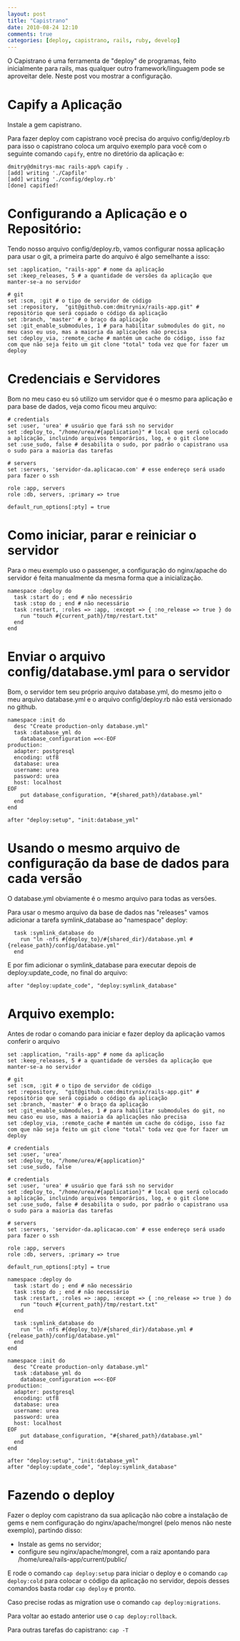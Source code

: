 ```yaml
---
layout: post
title: "Capistrano"
date: 2010-08-24 12:10
comments: true
categories: [deploy, capistrano, rails, ruby, develop]
---
```


O Capistrano é uma ferramenta de "deploy" de programas, feito inicialmente para rails, mas qualquer outro framework/linguagem pode se aproveitar dele. Neste post vou mostrar a configuração.

# Capify a Aplicação

Instale a gem capistrano.

Para fazer deploy com capistrano você precisa do arquivo config/deploy.rb para isso o capistrano coloca um arquivo exemplo para você com o seguinte comando ``capify``, entre no diretório da aplicação e:

    dmitry@dmitrys-mac rails-app% capify .
    [add] writing './Capfile'
    [add] writing './config/deploy.rb'
    [done] capified!

# Configurando a Aplicação e o Repositório:

Tendo nosso arquivo config/deploy.rb, vamos configurar nossa aplicação para usar o git, a primeira parte do arquivo é algo semelhante a isso:

    set :application, "rails-app" # nome da aplicação
    set :keep_releases, 5 # a quantidade de versões da aplicação que manter-se-a no servidor

    # git
    set :scm, :git # o tipo de servidor de código
    set :repository,  "git@github.com:dmitrynix/rails-app.git" # repositório que será copiado o código da aplicação
    set :branch, 'master' # o braço da aplicação
    set :git_enable_submodules, 1 # para habilitar submodules do git, no meu caso eu uso, mas a maioria da aplicações não precisa
    set :deploy_via, :remote_cache # mantém um cache do código, isso faz com que não seja feito um git clone "total" toda vez que for fazer um deploy

# Credenciais e Servidores

Bom no meu caso eu só utilizo um servidor que é o mesmo para aplicação e para base de dados, veja como ficou meu arquivo:

    # credentials
    set :user, 'urea' # usuário que fará ssh no servidor
    set :deploy_to, "/home/urea/#{application}" # local que será colocado a aplicação, incluindo arquivos temporários, log, e o git clone
    set :use_sudo, false # desabilita o sudo, por padrão o capistrano usa o sudo para a maioria das tarefas

    # servers
    set :servers, 'servidor-da.aplicacao.com' # esse endereço será usado para fazer o ssh

    role :app, servers
    role :db, servers, :primary => true

    default_run_options[:pty] = true

# Como iniciar, parar e reiniciar o servidor

Para o meu exemplo uso o passenger, a configuração do nginx/apache do servidor é feita manualmente da mesma forma que a inicialização.

    namespace :deploy do
      task :start do ; end # não necessário
      task :stop do ; end # não necessário
      task :restart, :roles => :app, :except => { :no_release => true } do
        run "touch #{current_path}/tmp/restart.txt"
      end
    end

# Enviar o arquivo config/database.yml para o servidor

Bom, o servidor tem seu próprio arquivo database.yml, do mesmo jeito o meu arquivo database.yml e o arquivo config/deploy.rb não está versionado no github.

    namespace :init do
      desc "Create production-only database.yml"
      task :database_yml do
        database_configuration =<<-EOF
    production:
      adapter: postgresql
      encoding: utf8
      database: urea
      username: urea
      password: urea
      host: localhost
    EOF
        put database_configuration, "#{shared_path}/database.yml"
      end
    end

    after "deploy:setup", "init:database_yml"

# Usando o mesmo arquivo de configuração da base de dados para cada versão

O database.yml obviamente é o mesmo arquivo para todas as versões.

Para usar o mesmo arquivo da base de dados nas "releases" vamos adicionar a tarefa symlink_database ao "namespace" deploy:

      task :symlink_database do
        run "ln -nfs #{deploy_to}/#{shared_dir}/database.yml #{release_path}/config/database.yml"
      end

E por fim adicionar o symlink_database para executar depois de deploy:update_code, no final do arquivo:

    after "deploy:update_code", "deploy:symlink_database"

# Arquivo exemplo:

Antes de rodar o comando para iniciar e fazer deploy da aplicação vamos conferir o arquivo

    set :application, "rails-app" # nome da aplicação
    set :keep_releases, 5 # a quantidade de versões da aplicação que manter-se-a no servidor

    # git
    set :scm, :git # o tipo de servidor de código
    set :repository,  "git@github.com:dmitrynix/rails-app.git" # repositório que será copiado o código da aplicação
    set :branch, 'master' # o braço da aplicação
    set :git_enable_submodules, 1 # para habilitar submodules do git, no meu caso eu uso, mas a maioria da aplicações não precisa
    set :deploy_via, :remote_cache # mantém um cache do código, isso faz com que não seja feito um git clone "total" toda vez que for fazer um deploy

    # credentials
    set :user, 'urea'
    set :deploy_to, "/home/urea/#{application}"
    set :use_sudo, false

    # credentials
    set :user, 'urea' # usuário que fará ssh no servidor
    set :deploy_to, "/home/urea/#{application}" # local que será colocado a aplicação, incluindo arquivos temporários, log, e o git clone
    set :use_sudo, false # desabilita o sudo, por padrão o capistrano usa o sudo para a maioria das tarefas

    # servers
    set :servers, 'servidor-da.aplicacao.com' # esse endereço será usado para fazer o ssh

    role :app, servers
    role :db, servers, :primary => true

    default_run_options[:pty] = true

    namespace :deploy do
      task :start do ; end # não necessário
      task :stop do ; end # não necessário
      task :restart, :roles => :app, :except => { :no_release => true } do
        run "touch #{current_path}/tmp/restart.txt"
      end

      task :symlink_database do
        run "ln -nfs #{deploy_to}/#{shared_dir}/database.yml #{release_path}/config/database.yml"
      end
    end

    namespace :init do
      desc "Create production-only database.yml"
      task :database_yml do
        database_configuration =<<-EOF
    production:
      adapter: postgresql
      encoding: utf8
      database: urea
      username: urea
      password: urea
      host: localhost
    EOF
        put database_configuration, "#{shared_path}/database.yml"
      end
    end

    after "deploy:setup", "init:database_yml"
    after "deploy:update_code", "deploy:symlink_database"


# Fazendo o deploy

Fazer o deploy com capistrano da sua aplicação não cobre a instalação de gems e nem configuração do nginx/apache/mongrel (pelo menos não neste exemplo), partindo disso:

* Instale as gems no servidor;
* configure seu nginx/apache/mongrel, com a raiz apontando para /home/urea/rails-app/current/public/

E rode o comando ``cap deploy:setup`` para iniciar o deploy e o comando ``cap deploy:cold`` para colocar o código da aplicação no servidor, depois desses comandos basta rodar ``cap deploy`` e pronto.

Caso precise rodas as migration use o comando ``cap deploy:migrations``.

Para voltar ao estado anterior use o ``cap deploy:rollback``.

Para outras tarefas do capistrano: ``cap -T``
